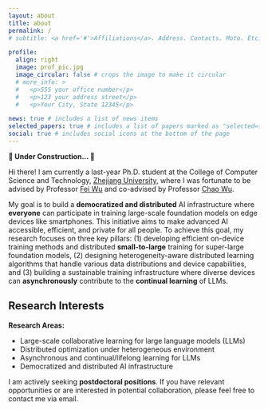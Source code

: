 ```yaml
---
layout: about
title: about
permalink: /
# subtitle: <a href='#'>Affiliations</a>. Address. Contacts. Moto. Etc.

profile:
  align: right
  image: prof_pic.jpg
  image_circular: false # crops the image to make it circular
  # more_info: >
  #   <p>555 your office number</p>
  #   <p>123 your address street</p>
  #   <p>Your City, State 12345</p>

news: true # includes a list of news items
selected_papers: true # includes a list of papers marked as "selected={true}"
social: true # includes social icons at the bottom of the page
---
```


**🚧 Under Construction... 🚧**

Hi there! I am currently a last-year Ph.D. student at the College of Computer Science and Technology, [Zhejiang University](https://www.zju.edu.cn/english/), where I was fortunate to be advised by Professor [Fei Wu](https://person.zju.edu.cn/en/wufei) and co-advised by Professor [Chao Wu](https://person.zju.edu.cn/en/chaowu).

My goal is to build a **democratized and distributed** AI infrastructure where **everyone** can participate in training large-scale foundation models on edge devices like smartphones. This initiative aims to make advanced AI accessible, efficient, and private for all people. To achieve this goal, my research focuses on three key pillars: (1) developing efficient on-device training methods and distributed **small-to-large** training for super-large foundation models, (2) designing heterogeneity-aware distributed learning algorithms that handle various data distributions and device capabilities, and (3) building a sustainable training infrastructure where diverse devices can **asynchronously** contribute to the **continual learning** of LLMs.

## Research Interests

**Research Areas:**

- Large-scale collaborative learning for large language models (LLMs)
- Distributed optimization under heterogeneous environment
- Asynchronous and continual/lifelong learning for LLMs
- Democratized and distributed AI infrastructure

I am actively seeking **postdoctoral positions**. If you have relevant opportunities or are interested in potential collaboration, please feel free to contact me via email.
